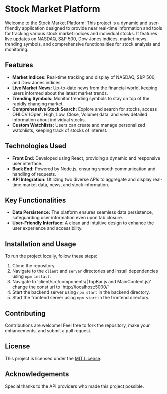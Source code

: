 # Stock Market Platform

Welcome to the Stock Market Platform! This project is a dynamic and user-friendly application designed to provide near real-time information and tools for tracking various stock market indices and individual stocks. It features live updates on NASDAQ, S&P 500, Dow Jones indices, market news, trending symbols, and comprehensive functionalities for stock analysis and monitoring.

## Features

- **Market Indices:** Real-time tracking and display of NASDAQ, S&P 500, and Dow Jones indices.
- **Live Market News:** Up-to-date news from the financial world, keeping users informed about the latest market trends.
- **Trending Symbols:** Monitor trending symbols to stay on top of the rapidly changing market.
- **Comprehensive Stock Search:** Explore and search for stocks, access OHLCV (Open, High, Low, Close, Volume) data, and view detailed information about individual stocks.
- **Custom Watchlists:** Users can create and manage personalized watchlists, keeping track of stocks of interest.

## Technologies Used

- **Front End:** Developed using React, providing a dynamic and responsive user interface.
- **Back End:** Powered by Node.js, ensuring smooth communication and handling of requests.
- **API Integration:** Utilizing two diverse APIs to aggregate and display real-time market data, news, and stock information.
  
## Key Functionalities

- **Data Persistence:** The platform ensures seamless data persistence, safeguarding user information even upon tab closure.
- **User-Friendly Interface:** A clean and intuitive design to enhance the user experience and accessibility.

## Installation and Usage

To run the project locally, follow these steps:

1. Clone the repository.
2. Navigate to the `client` and `server` directories and install dependencies using `npm install`.
3. Navigate to 'client/src/components/(TopBar.js and MainContent.js)' change the const url to 'http://localhost:5000/'
4. Start the backend server using `npm start` in the backend directory.
5. Start the frontend server using `npm start` in the frontend directory.
## Contributing

Contributions are welcome! Feel free to fork the repository, make your enhancements, and submit a pull request.

## License

This project is licensed under the [MIT License](LICENSE).

## Acknowledgements

Special thanks to the API providers who made this project possible.
